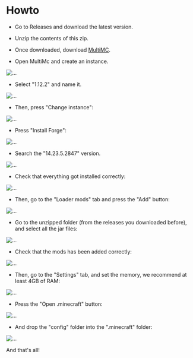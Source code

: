 # Howto

- Go to Releases and download the latest version.

- Unzip the contents of this zip.

- Once downloaded, download [MultiMC](https://multimc.org/#Download).

- Open MultiMc and create an instance.

![...](screenshots/01.PNG)

- Select "1.12.2" and name it.

![...](screenshots/03.png)

- Then, press "Change instance":

![...](screenshots/04.png)

- Press "Install Forge":

![...](screenshots/05.png)

- Search the "14.23.5.2847" version.

![...](screenshots/06.png)

- Check that everything got installed correctly:

![...](screenshots/07.png)

- Then, go to the "Loader mods" tab and press the "Add" button:

![...](screenshots/08.png)

- Go to the unzipped folder (from the releases you downloaded before), and select all the jar files:

![...](screenshots/09.png)

- Check that the mods has been added correctly:

![...](screenshots/10.png)

- Then, go to the "Settings" tab, and set the memory, we recommend at least 4GB of RAM:

![...](screenshots/11.png)

- Press the "Open .minecraft" button:

![...](screenshots/12.png)

- And drop the "config" folder into the ".minecraft" folder:

![...](screenshots/13.PNG)

And that's all!